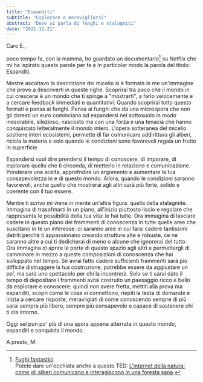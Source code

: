 ```yaml
---
title: "Espanditi"
subtitle: "Esplorare e meravigliarsi"
abstract: "Dove si parla di funghi e stalagmiti"
date: "2021-11-21"
---
```


Caro E.,

poco tempo fa, con la mamma, ho guardato un documentario[^1] su Netflix che mi ha ispirato queste parole per te e in particolar modo la parola  del titolo: Espanditi.

Mestre ascoltavo la descrizione del micelio si è formata in me un'immagine che provo a descriverti in queste righe.
Scoprirai tra poco che il mondo in cui crescerai è un mondo che ti spinge a "mostrarti", a farlo velocemente e a cercare feedback immediati e quantitativi. Quando scoprirai tutto questo fermati e pensa ai funghi.
Pensa ai funghi che da una microspora che non gli daresti un euro cominciano ad espandersi nel sottosuolo in modo inesorabile, silezioso, nascosto ma con una forza e una tenacia che hanno conquistato letteralmente il mondo intero. L'opera sotteranea del micelio sostiene interi ecosistemi, permette di far comunicare addirittura gli alberi, ricicla la materia e solo quando le condizioni sono favorevoli regala un frutto in superficie.

Espandersi vuol dire prendersi il tempo di conoscere, di imparare, di esplorare quello che ti circonda, di metterlo in relazione e comunicazione. Ponderare una scelta, approfndire un argomento e aumentare la tua consapevolezza in e di questo mondo. Allora, quando le condizioni saranno favorevoli, anche quello che mostrerai agli altri sarà più forte, solido e coerente con il tuo essere.

Mentre ti scrivo mi viene in mente un'altra figura: quella della stalagmite. Immagina di trasofmarti in un piano, all'inizio piuttosto liscio e regolare che rappresenta le possibilità della tua vita: le hai tutte.
Ora immagina di lasciare cadere in questo piano dei frammenti di conoscenza in tutte quelle aree che suscitano in te un interesse: ci saranno aree in cui farai cadere tantissimi detriti perchè ti appassionano creando strutture alte e robuste, ce ne saranno altre a cui ti dedicherai di meno o alcune che ignorerai del tutto. Ora immagina di aprire le porte di questo spazio agli altri e permettergli di camminare in mezzo a queste composizioni di conoscenza che hai sviluppato nel tempo.
Se avrai fatto cadere sufficienti frammenti sarà più difficile distruggere la tua costruzione, potrebbe essere da aggiustare un po', ma sarà uno spettacolo per chi la incontrerà.
Solo se ti sarai dato il tempo di depositare i frammenti avrai costruito un paesaggio ricco e bello da esplorare e conoscere: quindi non avere fretta, mettiti alla prova ma espanditi, scopri come le cose si connettono, riepiti la testa di domande e inizia a cercare risposte, meravilgiati di come conoscendo sempre di più sarai sempre più libero, sempre più consapevole e capace di sostenere chi ti sta intorno.

Oggi sei pun po' più di una spora appena atterrata in questo mondo, espanditi e conquista il mondo.

A presto,
M.

[^1]: [Fughi fantastici](https://www.netflix.com/it/title/81183477).  
Potete dare un'occhiata anche a questo TED: [L'internet della natura: come gli alberi comunicano e interagiscono in una foresta sana](https://www.youtube.com/watch?v=breDQqrkikM).